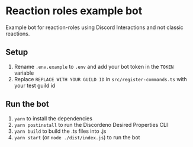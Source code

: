 # Reaction roles example bot

Example bot for reaction-roles using Discord Interactions and not classic reactions.

## Setup

1. Rename `.env.example` to `.env` and add your bot token in the `TOKEN` variable
1. Replace `REPLACE WITH YOUR GUILD ID` in `src/register-commands.ts` with your test guild id

## Run the bot

1. `yarn` to install the dependencies
1. `yarn postinstall` to run the Discordeno Desired Properties CLI
1. `yarn build` to build the .ts files into .js
1. `yarn start` (or `node ./dist/index.js`) to run the bot
